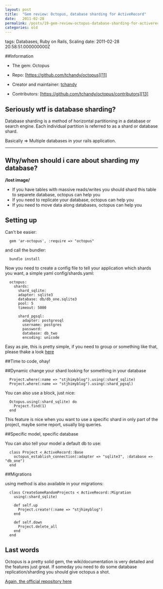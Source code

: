 ```yaml
---
layout: post
title:  "Gem review: Octopus, database sharding for ActiveRecord"
date:   2011-02-28
permalink: /posts/19-gem-review-octopus-database-sharding-for-activerecord
categories: old
---
```


tags: Databases, Ruby on Rails, Scaling date: 2011-02-28 20:58:51.000000000Z

##Information

 - The gem: Octopus
 - Repo: [https://github.com/tchandy/octopus][11]
 - Creator and maintainer: [tchandy][12]
 - Contributors: [https://github.com/tchandy/octopus/contributors][13]

   [11]: https://github.com/tchandy/octopus
   [12]: https://github.com/tchandy
   [13]: https://github.com/tchandy/octopus/contributors

## Seriously wtf is database sharding?

Database sharding is a method of horizontal partitioning in a database or
search engine. Each individual partition is referred to as a shard or database
shard.

Basically => Multiple databases in your rails application.

*************************************************************

##  Why/when should i care about sharding my database?

**/lost image/**

  * If you have tables with massive reads/writes you should shard this table to separete database, octopus can help you
  * If you need to replicate your database, octopus can help you
  * If you need to move data along databases, octopus can help you

## Setting up

Can't be easier:


      gem 'ar-octopus', :require => "octopus"


and call the bundler:


      bundle install


Now you need to create a config file to tell your application which shards you
want, a simple yaml config/shards.yaml:


      octopus:
        shards:
          shard_sqlite:
          adapter: sqlite3
          database: db/db_one.sqlite3
          pool: 5
          timeout: 5000

          shard_pgsql:
            adapter: postgresql
            username: postgres
            password:
            database: db_two
            encoding: unicode


Easy as pie, this is pretty simple, if you need to group or something like
that, please thake a look [here][16]

   [16]: https://github.com/tchandy/octopus/wiki/config-file

##Time to code, ohay!

##Dynamic change your shard looking for something in your database


      Project.where(:name => "stjhimyblog").using(:shard_sqlite)
      Project.where(:name => "stjhimyblog").using(:shard_pgsql)


You can also use a block, just nice:


      Octopus.using(:shard_sqlite) do
        Project.find(1)
      end


This feature is nice when you want to use a specific shard in only part of the
project, maybe some report, usually big queries.

##Specific model, specific database

You can also tell your model a default db to use:


      class Project < ActiveRecord::Base
        octopus_establish_connection(:adapter => "sqlite3", :database => "db_one")
      end


##Migrations

using method is also available in your migrations:


      class CreateSomeRandomProjects < ActiveRecord::Migration
        using(:shard_sqlite)

        def self.up
          Project.create!(:name => "stjhimyblog")
        end

        def self.down
          Project.delete_all
        end
      end


## Last words

Octopus is a pretty solid gem, the wiki/documentation is very detailed and the features just great. If someday you need to do some database replication/sharding you should give octopus a shot.

[Again, the official repository here](https://github.com/tchandy/octopus)
